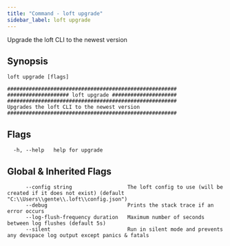 ```yaml
---
title: "Command - loft upgrade"
sidebar_label: loft upgrade
---
```



Upgrade the loft CLI to the newest version

## Synopsis


```
loft upgrade [flags]
```

```
#######################################################
#################### loft upgrade #####################
#######################################################
Upgrades the loft CLI to the newest version
#######################################################
```


## Flags

```
  -h, --help   help for upgrade
```


## Global & Inherited Flags

```
      --config string                  The loft config to use (will be created if it does not exist) (default "C:\\Users\\gente\\.loft\\config.json")
      --debug                          Prints the stack trace if an error occurs
      --log-flush-frequency duration   Maximum number of seconds between log flushes (default 5s)
      --silent                         Run in silent mode and prevents any devspace log output except panics & fatals
```

